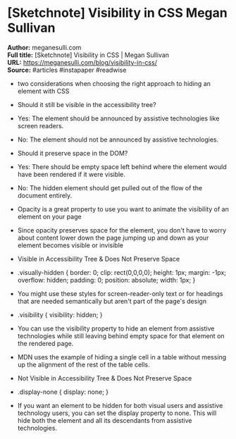 # [Sketchnote] Visibility in CSS   Megan Sullivan

**Author:** meganesulli.com  
**Full title:** [Sketchnote] Visibility in CSS | Megan Sullivan  
**URL:** https://meganesulli.com/blog/visibility-in-css/  
**Source:** #articles #instapaper #readwise

- two considerations when choosing the right approach to hiding an element with CSS 
   
- Should it still be visible in the accessibility tree? 
   
- Yes: The element should be announced by assistive technologies like screen readers. 
   
- No: The element should not be announced by assistive technologies. 
   
- Should it preserve space in the DOM? 
   
- Yes: There should be empty space left behind where the element would have been rendered if it were visible. 
   
- No: The hidden element should get pulled out of the flow of the document entirely. 
   
- Opacity is a great property to use you want to animate the visibility of an element on your page 
   
- Since opacity preserves space for the element, you don't have to worry about content lower down the page jumping up and down as your element becomes visible or invisible 
   
- Visible in Accessibility Tree & Does Not Preserve Space 
   
- .visually-hidden {
  border: 0;
  clip: rect(0,0,0,0);
  height: 1px;
  margin: -1px;
  overflow: hidden;
  padding: 0;
  position: absolute;
  width: 1px;
  } 
   
- You might use these styles for screen-reader-only text or for headings that are needed semantically but aren't part of the page's design 
   
- .visibility {
  visibility: hidden;
  } 
   
- You can use the visibility property to hide an element from assistive technologies while still leaving behind empty space for that element on the rendered page. 
   
- MDN uses the example of hiding a single cell in a table without messing up the alignment of the rest of the table cells. 
   
- Not Visible in Accessibility Tree & Does Not Preserve Space 
   
- .display-none {
  display: none;
  } 
   
- If you want an element to be hidden for both visual users and assistive technology users, you can set the display property to none. This will hide both the element and all its descendants from assistive technologies. 
   
